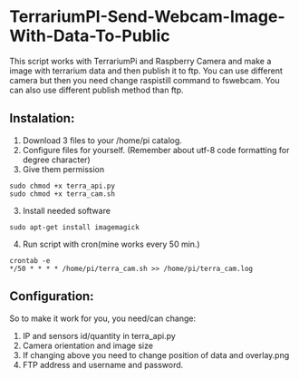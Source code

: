 # TerrariumPI-Send-Webcam-Image-With-Data-To-Public

This script works with TerrariumPi and Raspberry Camera and make a image with terrarium data and then publish it to ftp.
You can use different camera but then you need change raspistill command to fswebcam.
You can also use different publish method than ftp.

## Instalation:

1. Download 3 files to your /home/pi catalog.
2. Configure files for yourself. (Remember about utf-8 code formatting for degree character)
2. Give them permission
```
sudo chmod +x terra_api.py
sudo chmod +x terra_cam.sh
```
3. Install needed software
```
sudo apt-get install imagemagick
```
4. Run script with cron(mine works every 50 min.)
```
crontab -e
*/50 * * * * /home/pi/terra_cam.sh >> /home/pi/terra_cam.log
```

## Configuration:

So to make it work for you, you need/can change:
1. IP and sensors id/quantity in terra_api.py
2. Camera orientation and image size
3. If changing above you need to change position of data and overlay.png
3. FTP address and username and password.
